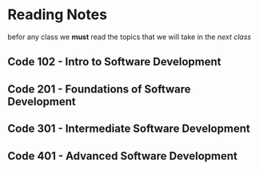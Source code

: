 # Reading Notes

befor any class we **must** read the topics that we will take in the *next class*

## Code 102 - Intro to Software Development

## Code 201 - Foundations of Software Development

## Code 301 - Intermediate Software Development

## Code 401 - Advanced Software Development
